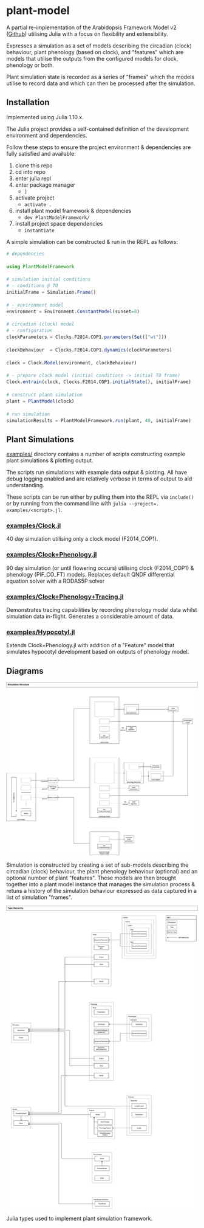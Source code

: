 # plant-model

A partial re-implementation of the Arabidopsis Framework Model v2 ([Github](https://github.com/danielseaton/frameworkmodel)) utilising Julia with a focus on flexibility and extensibility. 

Expresses a simulation as a set of models describing the circadian (clock) behaviour, plant phenology (based on clock), and "features" which are models that utilise the outputs from the configured models for clock, phenology or both.

Plant simulation state is recorded as a series of "frames" which the models utilise to record data and which can then be processed after the simulation.

## Installation

Implemented using Julia 1.10.x.

The Julia project provides a self-contained definition of the development environment and dependencies. 

Follow these steps to ensure the project environment & dependencies are fully satisfied and available:

1. clone this repo
2. cd into repo
3. enter julia repl
4. enter package manager
   - `]` 
5. activate project
   - `activate .` 
6. install plant model framework & dependencies
	- `dev PlantModelFramework/`
7. install project space dependencies
	- `instantiate`

A simple simulation can be constructed & run in the REPL as follows:

```julia
# dependencies

using PlantModelFramework

# simulation initial conditions
# - conditions @ T0
initialFrame = Simulation.Frame()

# - environment model
environment = Environment.ConstantModel(sunset=8)

# circadian (clock) model
# - configuration
clockParameters = Clocks.F2014.COP1.parameters(Set(["wt"]))
    
clockBehaviour  = Clocks.F2014.COP1.dynamics(clockParameters)

clock = Clock.Model(environment, clockBehaviour)

# - prepare clock model (initial conditions -> initial T0 frame)
Clock.entrain(clock, Clocks.F2014.COP1.initialState(), initialFrame)

# construct plant simulation
plant = PlantModel(clock)
    
# run simulation    
simulationResults = PlantModelFramework.run(plant, 40, initialFrame)

```

## Plant Simulations

[examples/](https://github.com/csnazell/plant-model/tree/main/examples) directory contains a number of scripts constructing example plant simulations & plotting output.

The scripts run simulations with example data output & plotting. All have debug logging enabled and are relatively verbose in terms of output to aid understanding.

These scripts can be run either by pulling them into the REPL via `include()` or by running from the command line with `julia --project=. examples/<script>.jl`.

### [examples/Clock.jl](https://github.com/csnazell/plant-model/blob/main/examples/Clock.jl)

40 day simulation utilising only a clock model (F2014_COP1).

### [examples/Clock+Phenology.jl](https://github.com/csnazell/plant-model/blob/main/examples/Clock%2BPhenology.jl)

90 day simulation (or until flowering occurs) utilising clock (F2014_COP1) & phenology (PIF_CO_FT) models. Replaces default QNDF differential equation solver with a RODAS5P solver

### [examples/Clock+Phenology+Tracing.jl](https://github.com/csnazell/plant-model/blob/main/examples/Clock%2BPhenology%2BTracing.jl)

Demonstrates tracing capabilities by recording phenology model data whilst simulation data in-flight. Generates a considerable amount of data.

### [examples/Hypocotyl.jl](https://github.com/csnazell/plant-model/blob/main/examples/Hypocotyl.jl)

Extends Clock+Phenology.jl with addition of a "Feature" model that simulates hypocotyl development based on outputs of phenology model.

## Diagrams

![Diagram illustrating hierarchy of components & how they are composed to build a plant simulation](/docs/simulation-structure.svg)

Simulation is constructed by creating a set of sub-models describing the circadian (clock) behaviour, the plant phenology behaviour (optional) and an optional number of plant "features". These models are then brought together into a plant model instance that manages the simulation process & retuns a history of the simulation behaviour expressed as data captured in a list of simulation "frames".

![Diagram illustrating hierarchy of types used by plant model](/docs/type-hierarchy.svg) 

Julia types used to implement plant simulation framework.
